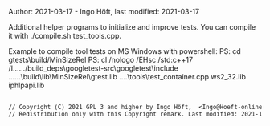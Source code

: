 Author: 2021-03-17 - Ingo Höft, last modified: 2021-03-17

Additional helper programs to initialize and improve tests.
You can compile it with ./compile.sh test_tools.cpp.

Example to compile tool tests on MS Windows with powershell:
PS: cd gtests\build/MinSizeRel
PS: cl /nologo /EHsc /std:c++17 /I..\..\../build\_deps\googletest-src\googletest\include ..\..\..\build\lib\MinSizeRel\gtest.lib ..\..\tools\test_container.cpp ws2_32.lib iphlpapi.lib

<pre><sup>
// Copyright (C) 2021 GPL 3 and higher by Ingo Höft,  &#60;Ingo&#64;Hoeft-online.de&#62;
// Redistribution only with this Copyright remark. Last modified: 2021-11-30
</sup></sup>

